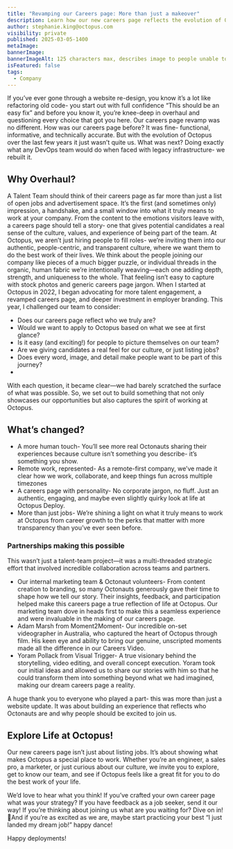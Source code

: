 ```yaml
---
title: "Revamping our Careers page: More than just a makeover"
description: Learn how our new careers page reflects the evolution of Octopus.
author: stephanie.king@octopus.com
visibility: private
published: 2025-03-05-1400
metaImage: 
bannerImage: 
bannerImageAlt: 125 characters max, describes image to people unable to see it.
isFeatured: false
tags: 
  - Company
---
```


If you’ve ever gone through a website re-design, you know it’s a lot like refactoring old code- you start out with full confidence “This should be an easy fix” and before you know it, you’re knee-deep in overhaul and questioning every choice that got you here. Our careers page revamp was no different. How was our careers page before? It was fine- functional, informative, and technically accurate. But with the evolution of Octopus over the last few years it just wasn’t quite us. What was next? Doing exactly what any DevOps team would do when faced with legacy infrastructure- we rebuilt it.

## Why Overhaul?

A Talent Team should think of their careers page as far more than just a list of open jobs and advertisement space. It’s the first (and sometimes only) impression, a handshake, and a small window into what it truly means to work at your company. From the content to the emotions visitors leave with, a careers page should tell a story- one that gives potential candidates a real sense of the culture, values, and experience of being part of the team.
At Octopus, we aren’t just hiring people to fill roles- we’re inviting them into our authentic, people-centric, and transparent culture, where we want them to do the best work of their lives. We think about the people joining our company like pieces of a much bigger puzzle, or individual threads in the organic, human fabric we’re intentionally weaving—each one adding depth, strength, and uniqueness to the whole. That feeling isn’t easy to capture with stock photos and generic careers page jargon.
When I started at Octopus in 2022, I began advocating for more talent engagement, a revamped careers page, and deeper investment in employer branding. This year, I challenged our team to consider:

- Does our careers page reflect who we truly are?
- Would we want to apply to Octopus based on what we see at first glance?
- Is it easy (and exciting!) for people to picture themselves on our team?
- Are we giving candidates a real feel for our culture, or just listing jobs?
- Does every word, image, and detail make people want to be part of this journey?
- 
With each question, it became clear—we had barely scratched the surface of what was possible. So, we set out to build something that not only showcases our opportunities but also captures the spirit of working at Octopus.


## What’s changed?

- A more human touch- You’ll see more real Octonauts sharing their experiences because culture isn’t something you describe- it’s something you show.
- Remote work, represented- As a remote-first company, we’ve made it clear how we work, collaborate, and keep things fun across multiple timezones
- A careers page with personality- No corporate jargon, no fluff. Just an authentic, engaging, and maybe even slightly quirky look at life at Octopus Deploy.
- More than just jobs- We’re shining a light on what it truly means to work at Octopus from career growth to the perks that matter with more transparency than you’ve ever seen before.

### Partnerships making this possible

This wasn’t just a talent-team project—it was a multi-threaded strategic effort that involved incredible collaboration across teams and partners.

- Our internal marketing team & Octonaut volunteers- From content creation to branding, so many Octonauts generously gave their time to shape how we tell our story. Their insights, feedback, and participation helped make this careers page a true reflection of life at Octopus. Our marketing team dove in heads first to make this a seamless experience and were invaluable in the making of our careers page.
- Adam Marsh from Moment2Moment- Our incredible on-set videographer in Australia, who captured the heart of Octopus through film. His keen eye and ability to bring our genuine, unscripted moments made all the difference in our Careers Video.
- Yoram Pollack from Visual Trigger- A true visionary behind the storytelling, video editing, and overall concept execution. Yoram took our initial ideas and allowed us to share our stories with him so that he could transform them into something beyond what we had imagined, making our dream careers page a reality.

A huge thank you to everyone who played a part- this was more than just a website update. It was about building an experience that reflects who Octonauts are and why people should be excited to join us.


## Explore Life at Octopus!

Our new careers page isn’t just about listing jobs. It’s about showing what makes Octopus a special place to work. Whether you’re an engineer, a sales pro, a marketer, or just curious about our culture, we invite you to explore, get to know our team, and see if Octopus feels like a great fit for you to do the best work of your life.

We’d love to hear what you think! If you’ve crafted your own career page what was your strategy? If you have feedback as a job seeker, send it our way! If you’re thinking about joining us what are you waiting for? Dive on in! 🐙And if you’re as excited as we are, maybe start practicing your best “I just landed my dream job!” happy dance!

Happy deployments!